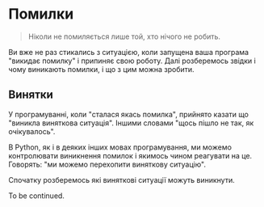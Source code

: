 # Помилки

> Ніколи не помиляється лише той, хто нічого не робить.

Ви вже не раз стикались з ситуацією, 
коли запущена ваша програма "викидає помилку" і припиняє свою роботу. 
Далі розберемось звідки і чому виникають помилки, 
і що з цим можна зробити. 

## Винятки

У програмуванні, коли "сталася якась помилка", 
прийнято казати що "виникла виняткова ситуація". 
Іншими словами "щось пішло не так, як очікувалось". 

В Python, як і в деяких інших мовах програмування, 
ми можемо контролювати виникнення помилок 
і якимось чином реагувати на це. 
Говорять: "ми можемо перехопити виняткову ситуацію". 

Спочатку розберемось які виняткові ситуації можуть виникнути. 

To be continued. 
<!--
### Синтаксичні помилки

Помилка синтаксису (`SyntaxError`) виникає коли синтаксичний аналізатор Python зіштовхується з ділянкою кода, 
котрий не відповідає специфікації мови програмування 
і який не може бути інтерпретовано. 

Синтаксичні помилки у головному модулі програми виникають до початку виконання програми і не можуть бути перехоплені.

Ситуації, у яких синтаксична помилка у вигляді винятка `SyntaxError` може бути
перехоплена і оброблена:

- помилка синтаксиса у імпортованому модулі;
- помилка синтаксиса у коді, який представлений символьним рядком і передається функції `eval` або `exec`.

### Помилки часу виконання

Ось деякі класичні приклади виняткових ситуацій:

* ділення на нуль;
* помилка при спробі прочитати зовнішні дані;
* вичерпання доступної пам'яті.

## Винятки як класи

Винятки в Python — це насправді не що інше, як класи. 
Давайте переконаємось: 

	:::python
	>>> 1/0
	Traceback (most recent call last):
	  File "<stdin>", line 1, in <module>
	ZeroDivisionError: division by zero
	>>> ZeroDivisionError
	<class 'ZeroDivisionError'>
	>>> ZeroDivisionError.mro()
	[<class 'ZeroDivisionError'>, <class 'ArithmeticError'>, <class 'Exception'>, <class 'BaseException'>, <class 'object'>]
	>>>
	
Базовим класом для винятків є `BaseException`. Від нього успадковуються декілька спеціальних класів, які вказують на обов'язкове завершення програми, а також клас `Exception`. 

Від класа `Exception` успадковуються усі інші стандартні класи. Ось деякі дочірні для `Exception` класи:

* ArithmeticError — базовий клас для усіх винятків, пов'язаних з арифметичними операціями.
* BufferError — базовий клас для винятків, пов'язаних з операціями 
над буфером.
* LookupError — базовий клас для винятків, які виникають при зверненні по неіснуючому ключу чи індексу у послідовностях і відображеннях.

Повний перелік усіх винятків можна знайти у документації, рекомендується ознайомитись з ним.

Також при необхідності ми можемо створити власні винятки, у цьому разі нам треба успадковуватись саме від класа `Exception`, напряму чи опосередковано від інших класів.

## Додаткові матеріали:

* [Документація: вбудовані винятки](https://docs.python.org/3.6/library/exceptions.html)
	
-->